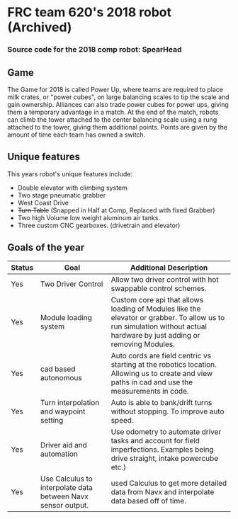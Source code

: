 # FRC team 620's 2018 robot (Archived)

### Source code for the 2018 comp robot: SpearHead




## Game

The Game for 2018 is called Power Up, where teams are required to place milk crates, or "power cubes", on large balancing scales to tip the scale and gain ownership. Alliances can also trade power cubes for power ups, giving them a temporary advantage in a match. At the end of the match, robots can climb the tower attached to the center balancing scale using a rung attached to the tower, giving them additional points. Points are given by the amount of time each team has owned a switch.

## Unique features

This years robot's unique features include:

- Double elevator with climbing system
- Two stage pneumatic grabber
- West Coast Drive
- ~~Turn Table~~ (Snapped in Half at Comp, Replaced with fixed Grabber)
- Two high Volume low weight aluminum air tanks.
- Three custom CNC gearboxes. (drivetrain and elevator)

## Goals of the year

|Status|Goal|Additional Description|
|------|----|----------------------|
|Yes|Two Driver Control| Allow two driver control with hot swappable control schemes.|
|Yes|Module loading system| Custom core api that allows loading of Modules like the elevator or grabber. To allow us to run simulation without actual hardware by just adding or removing Modules.|
|Yes|cad based autonomous | Auto cords are field centric vs starting at the robotics location. Allowing us to create and view paths in cad and use the measurements in code.|
|Yes|Turn interpolation and waypoint setting | Auto is able to bank/drift turns without stopping. To improve auto speed. |
|Yes|Driver aid and automation | Use odometry to automate driver tasks and account for field imperfections. Examples being drive straight, intake powercube etc.)|
|Yes|Use Calculus to interpolate data between Navx sensor output. | used Calculus to get more detailed data from Navx and interpolate data based off of time. |
